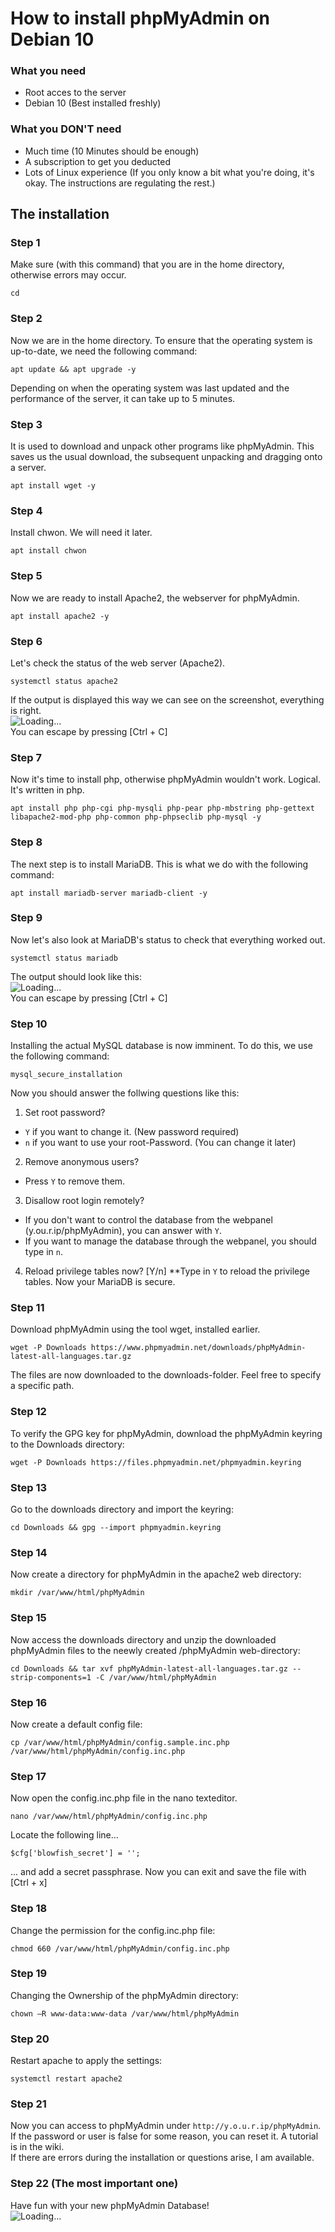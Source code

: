 # How to install phpMyAdmin on Debian 10
### What you need
- Root acces to the server
- Debian 10 (Best installed freshly)
### What you DON'T need
- Much time (10 Minutes should be enough)
- A subscription to get you deducted
- Lots of Linux experience (If you only know a bit what you're doing, it's okay. The instructions are regulating the rest.)
## The installation
### Step 1
Make sure (with this command) that you are in the home directory, otherwise errors may occur.
```
cd
```

### Step 2
Now we are in the home directory. To ensure that the operating system is up-to-date, we need the following command:
```
apt update && apt upgrade -y
```
Depending on when the operating system was last updated and the performance of the server, it can take up to 5 minutes.

### Step 3
It is used to download and unpack other programs like phpMyAdmin. This saves us the usual download, the subsequent unpacking and dragging onto a server.
```
apt install wget -y
```
### Step 4
Install chwon. We will need it later.
```
apt install chwon
```

### Step 5
Now we are ready to install Apache2, the webserver for phpMyAdmin.
```
apt install apache2 -y
```

### Step 6
Let's check the status of the web server (Apache2).
```
systemctl status apache2
```
If the output is displayed this way we can see on the screenshot, everything is right. <br>
![Loading...](https://media.discordapp.net/attachments/577732760748163092/809412397587496990/unknown.png) <br>
You can escape by pressing [Ctrl + C]

### Step 7
Now it's time to install php, otherwise phpMyAdmin wouldn't work. Logical. It's written in php.
```
apt install php php-cgi php-mysqli php-pear php-mbstring php-gettext libapache2-mod-php php-common php-phpseclib php-mysql -y
```

### Step 8
The next step is to install MariaDB. This is what we do with the following command:
```
apt install mariadb-server mariadb-client -y
```

### Step 9
Now let's also look at MariaDB's status to check that everything worked out.
```
systemctl status mariadb
```
The output should look like this: <br>
![Loading...](https://media.discordapp.net/attachments/577732760748163092/809414436241801236/unknown.png?width=1200&height=207) <br>
You can escape by pressing [Ctrl + C]

### Step 10
Installing the actual MySQL database is now imminent. To do this, we use the following command:
```
mysql_secure_installation
```
Now you should answer the follwing questions like this: <br>
1. Set root password?
* ``Y`` if you want to change it. (New password required)
* ``n`` if you want to use your root-Password. (You can change it later)
2. Remove anonymous users?
* Press ``Y`` to remove them.
3. Disallow root login remotely?
* If you don't want to control the database from the webpanel (y.ou.r.ip/phpMyAdmin), you can answer with ``Y``.
* If you want to manage the database through the webpanel, you should type in ``n``.
4. Reload privilege tables now? [Y/n]
**Type in ``Y`` to reload the privilege tables.
Now your MariaDB is secure.

### Step 11
Download phpMyAdmin using the tool wget, installed earlier.
```
wget -P Downloads https://www.phpmyadmin.net/downloads/phpMyAdmin-latest-all-languages.tar.gz
```
The files are now downloaded to the downloads-folder. Feel free to specify a specific path.

### Step 12
To verify the GPG key for phpMyAdmin, download the phpMyAdmin keyring to the Downloads directory:
```
wget -P Downloads https://files.phpmyadmin.net/phpmyadmin.keyring
```

### Step 13
Go to the downloads directory and import the keyring:
```
cd Downloads && gpg --import phpmyadmin.keyring
```

### Step 14
Now create a directory for phpMyAdmin in the apache2 web directory:
```
mkdir /var/www/html/phpMyAdmin
```

### Step 15
Now access the downloads directory and unzip the downloaded phpMyAdmin files to the neewly created /phpMyAdmin web-directory:
```
cd Downloads && tar xvf phpMyAdmin-latest-all-languages.tar.gz --strip-components=1 -C /var/www/html/phpMyAdmin
```

### Step 16
Now create a default config file:
```
cp /var/www/html/phpMyAdmin/config.sample.inc.php /var/www/html/phpMyAdmin/config.inc.php
```

### Step 17
Now open the config.inc.php file in the nano texteditor.
```
nano /var/www/html/phpMyAdmin/config.inc.php
```
Locate the following line...
```
$cfg['blowfish_secret'] = '';
```
... and add a secret passphrase. Now you can exit and save the file with [Ctrl + x]

### Step 18
Change the permission for the config.inc.php file:
```
chmod 660 /var/www/html/phpMyAdmin/config.inc.php
```

### Step 19
Changing the Ownership of the phpMyAdmin directory:
```
chown –R www-data:www-data /var/www/html/phpMyAdmin
```

### Step 20
Restart apache to apply the settings:
```
systemctl restart apache2
```

### Step 21
Now you can access to phpMyAdmin under ``http://y.o.u.r.ip/phpMyAdmin``. <br>
If the password or user is false for some reason, you can reset it. A tutorial is in the wiki. <br>
If there are errors during the installation or questions arise, I am available. <br>

### Step 22 (The most important one)
Have fun with your new phpMyAdmin Database! <br>
![Loading...](https://media.discordapp.net/attachments/577732760748163092/809426866464751656/unknown.png)

